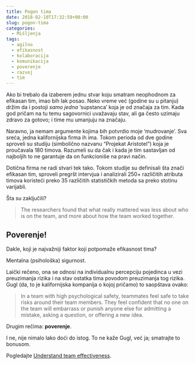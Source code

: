 ```yaml
---
title: Pogon tima
date: 2018-02-10T17:32:59+00:00
slug: pogon-tima
categories:
  - Mišljenja
tags:
  - agilno
  - efikasnost
  - kolaboracija
  - komunikacija
  - poverenje
  - razvoj
  - tim
---
```


Ako bi trebalo da izaberem jednu stvar koju smatram neophodnom za efikasan tim, imao bih lak posao. Neko vreme već (godine su u pitanju) držim da i postoji _samo jedna_ ‘supstanca’ koja je od značaja za tim. Kada god pričam na tu temu sagovornici uvažavaju stav, ali ga često uzimaju zdravo za gotovo; i time mu umanjuju na značaju.

Naravno, ja nemam argumente kojima bih potvrdio moje ‘mudrovanje’. Sva sreća, jedna kalifornijska firma ih ima. Tokom perioda od dve godine sproveli su studiju (simbolično nazvanu “Projekat Aristotel”) koja je proučavala 180 timova. Razumeli su da čak i kada je tim sastavljan od najboljih to ne garantuje da on funkcioniše na pravi način.

Dotična firma ne radi stvari tek tako. Tokom studije su definisali šta znači efikasan tim, sproveli pregršt intervjua i analizirali 250+ različitih atributa timova koristeći preko 35 različitih statističkih metoda sa preko stotinu varijabli.

Šta su zaključili?

> The researchers found that what really mattered was less about who is on the team, and more about how the team worked together.

## Poverenje!

Dakle, koji je najvažniji faktor koji potpomaže efikasnost tima?

Mentalna (psihološka) sigurnost.

Laički rečeno, ona se odnosi na individualnu percepciju pojedinca u vezi preuzimanja rizika i na stav ostatka tima povodom preuzimanja tog rizika. Gugl (da, to je kalifornijska kompanija o kojoj pričamo) to saopštava ovako:

> In a team with high psychological safety, teammates feel safe to take risks around their team members. They feel confident that no one on the team will embarrass or punish anyone else for admitting a mistake, asking a question, or offering a new idea.

Drugim rečima: **poverenje**.

I ne, nije nimalo lako doći do istog. To ne kaže Gugl, već ja; smatrajte to bonusom.

Pogledajte [Understand team effectiveness](https://rework.withgoogle.com/print/guides/5721312655835136/).